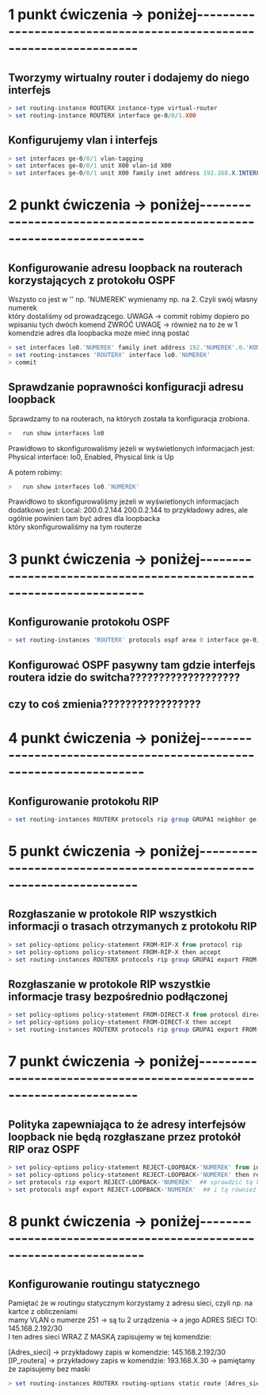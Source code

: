 # 1 punkt ćwiczenia -> poniżej-------------------------------------------------------------------

## Tworzymy wirtualny router i dodajemy do niego interfejs
```ps1
> set routing-instance ROUTERX instance-type virtual-router
> set routing-instance ROUTERX interface ge-0/0/1.X00 
```

## Konfigurujemy vlan i interfejs
```ps1
> set interfaces ge-0/0/1 vlan-tagging
> set interfaces ge-0/0/1 unit X00 vlan-id X00
> set interfaces ge-0/0/1 unit X00 family inet address 192.168.X.INTERFEJS (np .9/30)
```

# 2 punkt ćwiczenia -> poniżej-------------------------------------------------------------------

## Konfigurowanie adresu loopback na routerach korzystających z protokołu OSPF
Wszysto co jest w '' np. 'NUMEREK' wymienamy np. na 2. Czyli swój własny numerek \
który dostaliśmy od prowadzącego.
UWAGA -> commit robimy dopiero po wpisaniu tych dwóch komend
ZWRÓĆ UWAGĘ -> również na to że w 1 komendzie adres dla loopbacka może mieć inną postać
```ps1
> set interfaces lo0.'NUMEREK' family inet address 192.'NUMEREK'.0.'KONIEC_IP_ROUTERA'/32
> set routing-instances 'ROUTERX' interface lo0.'NUMEREK'
> commit
```

## Sprawdzanie poprawności konfiguracji adresu loopback 
Sprawdzamy to na routerach, na których została ta konfiguracja zrobiona.
```ps1
>   run show interfaces lo0
```
Prawidłowo to skonfigurowaliśmy jeżeli w wyświetlonych informacjach jest:
Physical interface: lo0, Enabled, Physical link is Up

A potem robimy:
```ps1
>   run show interfaces lo0.'NUMEREK'
```
Prawidłowo to skonfigurowaliśmy jeżeli w wyświetlonych informacjach dodatkowo jest:
Local: 200.0.2.144
200.0.2.144 to przykładowy adres, ale ogólnie powinien tam być adres dla loopbacka\
który skonfigurowaliśmy na tym routerze

# 3 punkt ćwiczenia -> poniżej-------------------------------------------------------------------

## Konfigurowanie protokołu OSPF
```ps1
> set routing-instances 'ROUTERX' protocols ospf area 0 interface ge-0/0/'INTERFEJS'.'VLAN'
```

## Konfigurować OSPF pasywny tam gdzie interfejs routera idzie do switcha???????????????????
## czy to coś zmienia?????????????????


# 4 punkt ćwiczenia -> poniżej-------------------------------------------------------------------

## Konfigurowanie protokołu RIP
```ps1
> set routing-instances ROUTERX protocols rip group GRUPA1 neighbor ge-0/0/1.X00
```

# 5 punkt ćwiczenia -> poniżej-------------------------------------------------------------------

## Rozgłaszanie w protokole RIP wszystkich informacji o trasach otrzymanych z protokołu RIP
```ps1
> set policy-options policy-statement FROM-RIP-X from protocol rip
> set policy-options policy-statement FROM-RIP-X then accept
> set routing-instances ROUTERX protocols rip group GRUPA1 export FROM-RIP-X
```
## Rozgłaszanie w protokole RIP wszystkie informacje trasy bezpośrednio podłączonej
```ps1
> set policy-options policy-statement FROM-DIRECT-X from protocol direct
> set policy-options policy-statement FROM-DIRECT-X then accept
> set routing-instances ROUTERX protocols rip group GRUPA1 export FROM-DIRECT-X
```


# 7 punkt ćwiczenia -> poniżej-------------------------------------------------------------------

## Polityka zapewniająca to że adresy interfejsów loopback nie będą rozgłaszane przez protokół RIP oraz OSPF
```ps1
> set policy-options policy-statement REJECT-LOOPBACK-'NUMEREK' from interface lo0.'NUMEREK'
> set policy-options policy-statement REJECT-LOOPBACK-'NUMEREK' then reject
> set protocols rip export REJECT-LOOPBACK-'NUMEREK'  ## sprawdzić tą komendę przed jej wykonaniem a po, co się zmieni i czy na pewno ją trzeba
> set protocols ospf export REJECT-LOOPBACK-'NUMEREK'  ## i tą również 
```

# 8 punkt ćwiczenia -> poniżej-------------------------------------------------------------------

## Konfigurowanie routingu statycznego
Pamiętać że w routingu statycznym korzystamy z adresu sieci, czyli np. na kartce z obliczeniami \
mamy VLAN o numerze 251 -> są tu 2 urządzenia -> a jego ADRES SIECI TO: 145.168.2.192/30 \
I ten adres sieci WRAZ Z MASKĄ zapisujemy w tej komendzie:

[Adres_sieci] -> przykładowy zapis w komendzie: 145.168.2.192/30 \
[IP_routera] -> przykładowy zapis w komendzie: 193.168.X.30      -> pamiętamy że zapisujemy bez maski

```ps1
> set routing-instances ROUTERX routing-options static route [Adres_sieci] next-hop [IP_routera]
```
